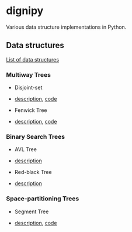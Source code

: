 # dignipy
Various data structure implementations in Python.

## Data structures
[List of data structures](https://en.wikipedia.org/wiki/List_of_data_structures)

### Multiway Trees

* Disjoint-set
- [description](https://en.wikipedia.org/wiki/Disjoint-set_data_structure), [code](./MultiwayTree/disjointSet.py)
* Fenwick Tree
- [description](./descriptions/FenwickTree.md), [code](./MultiwayTree/fenwickTree.py)

### Binary Search Trees

* AVL Tree
- [description](https://en.wikipedia.org/wiki/AVL_tree)
* Red-black Tree
- [description](./descriptions/RedBlackTree.md)

### Space-partitioning Trees

* Segment Tree
- [description](https://en.wikipedia.org/wiki/Segment_tree), [code](./spacePartitioningTree/segmentTree.py)
